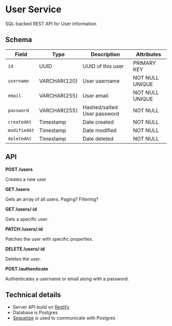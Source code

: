 User Service
============

SQL-backed REST API for User information


Schema
------

| Field               | Type         | Description                 | Attributes      |
| ------------------- | ---------    | --------------------------- | --------------- | 
| `id`                | UUID         | UUID of this user           | PRIMARY KEY     |
| `username`          | VARCHAR(120) | User username               | NOT NULL UNIQUE |
| `email`             | VARCHAR(255) | User email                  | NOT NULL UNIQUE |
| `password`          | VARCHAR(255) | Hashed/salted User password | NOT NULL        |
| `createdAt`         | Timestamp    | Date created                | NOT NULL        |
| `modifiedAt`        | Timestamp    | Date modified               | NOT NULL        |
| `deletedAt`         | Timestamp    | Date deleted                | NOT NULL        |


API
---

**POST   /users**

Creates a new user


**GET    /users**

Gets an array of all users. Paging? Filtering?


**GET    /users/:id**

Gets a specific user.


**PATCH  /users/:id**

Patches the user with specific properties.


**DELETE /users/:id**

Deletes the user.


**POST   /authenticate**

Authenticates a username or email along with a password.


Technical details
-----------------

* Server API build on [Restify](https://github.com/mcavage/node-restify)
* Database is Postgres
* [Sequelize](http://sequelizejs.com/) is used to communicate with Postgres
